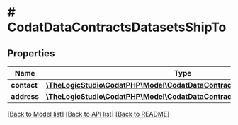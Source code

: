 # # CodatDataContractsDatasetsShipTo

## Properties

Name | Type | Description | Notes
------------ | ------------- | ------------- | -------------
**contact** | [**\TheLogicStudio\CodatPHP\Model\CodatDataContractsDatasetsShipToContact**](CodatDataContractsDatasetsShipToContact.md) |  | [optional]
**address** | [**\TheLogicStudio\CodatPHP\Model\CodatDataContractsDatasetsAddress**](CodatDataContractsDatasetsAddress.md) |  | [optional]

[[Back to Model list]](../../README.md#models) [[Back to API list]](../../README.md#endpoints) [[Back to README]](../../README.md)
